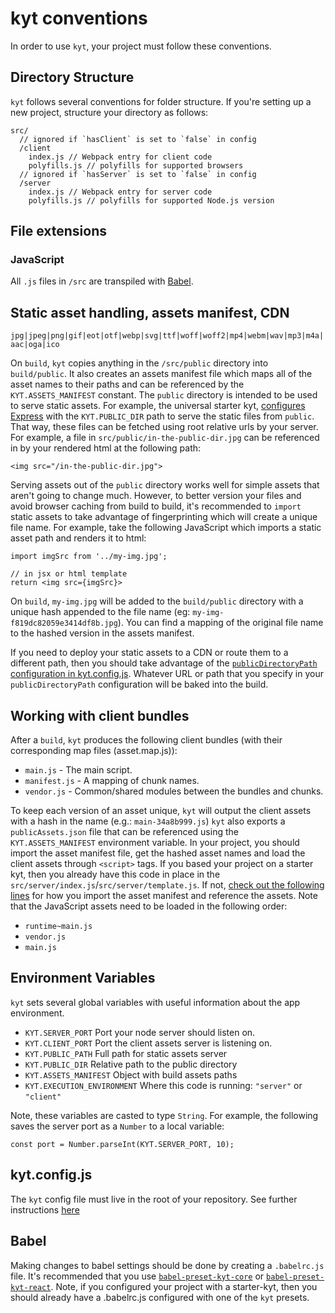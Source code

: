 # kyt conventions

In order to use `kyt`, your project must follow these conventions.

## Directory Structure

`kyt` follows several conventions for folder structure. If you're setting up a new project, structure your directory as follows:

```
src/
  // ignored if `hasClient` is set to `false` in config
  /client
    index.js // Webpack entry for client code
    polyfills.js // polyfills for supported browsers
  // ignored if `hasServer` is set to `false` in config
  /server
    index.js // Webpack entry for server code
    polyfills.js // polyfills for supported Node.js version
```

## File extensions

### JavaScript

All `.js` files in `/src` are transpiled with [Babel](https://babeljs.io/).

## Static asset handling, assets manifest, CDN

`jpg|jpeg|png|gif|eot|otf|webp|svg|ttf|woff|woff2|mp4|webm|wav|mp3|m4a|aac|oga|ico`

On `build`, `kyt` copies anything in the `/src/public` directory into `build/public`. It also creates an assets manifest file which maps all of the asset names to their paths and can be referenced by the `KYT.ASSETS_MANIFEST` constant. The `public` directory is intended to be used to serve static assets. For example, the universal starter kyt, [configures Express](https://github.com/nytimes/kyt/blob/3d364ef/packages/kyt-starter-universal/starter-src/src/server/index.js#L22) with the `KYT.PUBLIC_DIR` path to serve the static files from `public`. That way, these files can be fetched using root relative urls by your server. For example, a file in `src/public/in-the-public-dir.jpg` can be referenced in by your rendered html at the following path:

`<img src="/in-the-public-dir.jpg">`

Serving assets out of the `public` directory works well for simple assets that aren't going to change much. However, to better version your files and avoid browser caching from build to build, it's recommended to `import` static assets to take advantage of fingerprinting which will create a unique file name. For example, take the following JavaScript which imports a static asset path and renders it to html:

```
import imgSrc from '../my-img.jpg';

// in jsx or html template
return <img src={imgSrc}>

```

On `build`, `my-img.jpg` will be added to the `build/public` directory with a unique hash appended to the file name (eg: `my-img-f819dc82059e3414df8b.jpg`). You can find a mapping of the original file name to the hashed version in the assets manifest.

If you need to deploy your static assets to a CDN or route them to a different path, then you should take advantage of the [`publicDirectoryPath` configuration in kyt.config.js](/docs/kytConfig.md). Whatever URL or path that you specify in your `publicDirectoryPath` configuration will be baked into the build.

## Working with client bundles

After a `build`, `kyt` produces the following client bundles (with their corresponding map files (asset.map.js)):

- `main.js` - The main script.
- `manifest.js` - A mapping of chunk names.
- `vendor.js` - Common/shared modules between the bundles and chunks.

To keep each version of an asset unique, `kyt` will output the client assets with a hash in the name (e.g.: `main-34a8b999.js`) `kyt` also exports a `publicAssets.json` file that can be referenced using the `KYT.ASSETS_MANIFEST` environment variable. In your project, you should import the asset manifest file, get the hashed asset names and load the client assets through `<script>` tags. If you based your project on a starter kyt, then you already have this code in place in the `src/server/index.js`/`src/server/template.js`. If not, [check out the following lines](https://github.com/NYTimes/kyt/blob/master/packages/kyt-starter-universal/starter-src/src/server/index.js#L40-L43) for how you import the asset manifest and reference the assets. Note that the JavaScript assets need to be loaded in the following order:

- `runtime~main.js`
- `vendor.js`
- `main.js`

## Environment Variables

`kyt` sets several global variables with useful information about the app environment.

- `KYT.SERVER_PORT` Port your node server should listen on.
- `KYT.CLIENT_PORT` Port the client assets server is listening on.
- `KYT.PUBLIC_PATH` Full path for static assets server
- `KYT.PUBLIC_DIR` Relative path to the public directory
- `KYT.ASSETS_MANIFEST` Object with build assets paths
- `KYT.EXECUTION_ENVIRONMENT` Where this code is running: `"server"` or `"client"`

Note, these variables are casted to type `String`. For example, the following saves the server port as a `Number` to a local variable:

```
const port = Number.parseInt(KYT.SERVER_PORT, 10);
```

## kyt.config.js

The `kyt` config file must live in the root of your repository.
See further instructions [here](/docs/kytConfig.md)

## Babel

Making changes to babel settings should be done by creating a `.babelrc.js` file. It's recommended that you use [`babel-preset-kyt-core`](/packages/babel-preset-kyt-core/README.md) or [`babel-preset-kyt-react`](/packages/babel-preset-kyt-react/README.md). Note, if you configured your project with a starter-kyt, then you should already have a .babelrc.js configured with one of the `kyt` presets.
